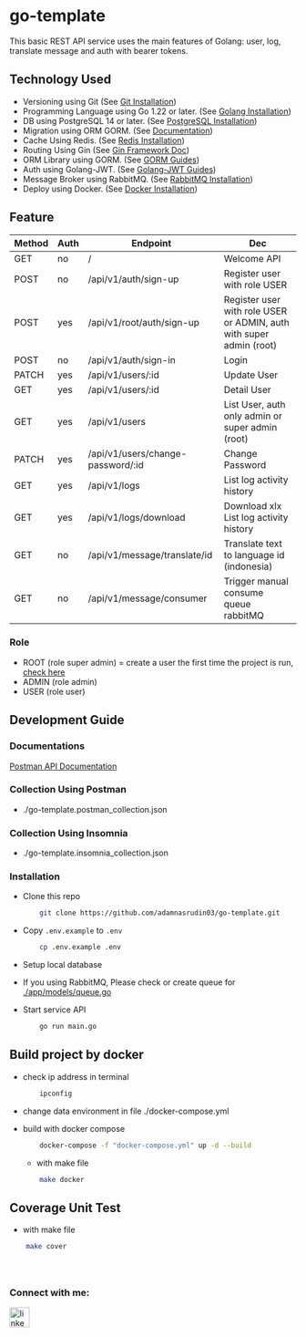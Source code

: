 # go-template
 This basic REST API service uses the main features of Golang: user, log, translate message and auth with bearer tokens.


## Technology Used
- Versioning using Git (See <a href="https://git-scm.com/book/en/v2/Getting-Started-Installing-Git" target="_blank">Git Installation</a>)
- Programming Language using Go 1.22 or later. (See <a href="https://golang.org/doc/install" target="_blank">Golang Installation</a>)
- DB using PostgreSQL 14 or later. (See <a href="https://www.postgresql.org/download/" target="_blank">PostgreSQL Installation</a>)
- Migration using ORM GORM. (See <a href="https://gorm.io/docs/migration.html" target="_blank">Documentation</a>)
- Cache Using Redis. (See <a href="https://redis.io/docs/latest/operate/oss_and_stack/install/install-redis/" target="_blank">Redis Installation</a>)
- Routing Using Gin (See <a href="https://gin-gonic.com/docs/quickstart/" target="_blank">Gin Framework Doc</a>)
- ORM Library using GORM. (See <a href="https://gorm.io/docs/index.html" target="_blank">GORM Guides</a>)
- Auth using Golang-JWT. (See <a href="https://github.com/golang-jwt/jwt" target="_blank">Golang-JWT Guides</a>)
- Message Broker using RabbitMQ. (See <a href="https://www.rabbitmq.com/docs/download/" target="_blank">RabbitMQ Installation</a>)
- Deploy using Docker. (See <a href="https://docs.docker.com/desktop/" target="_blank">Docker Installation</a>)

## Feature
| Method | Auth | Endpoint                          | Dec                                                                   |
| ------ | ---- | --------------------------------- | --------------------------------------------------------------------- |
| GET    | no   | /                                 | Welcome API                                                           |
| POST   | no   | /api/v1/auth/sign-up              | Register user with role USER                                          |
| POST   | yes  | /api/v1/root/auth/sign-up         | Register user with role USER or ADMIN, auth with super admin (root)   |
| POST   | no   | /api/v1/auth/sign-in              | Login                                                                 |
| PATCH  | yes  | /api/v1/users/:id                 | Update User                                                           |
| GET    | yes  | /api/v1/users/:id                 | Detail User                                                           |
| GET    | yes  | /api/v1/users                     | List User, auth only admin or super admin (root)                      |
| PATCH  | yes  | /api/v1/users/change-password/:id | Change Password                                                       |
| GET    | yes  | /api/v1/logs                      | List log activity history                                             |
| GET    | yes  | /api/v1/logs/download             | Download xlx List log activity history                                |
| GET    | no   | /api/v1/message/translate/id      | Translate text to language id (indonesia)                             |
| GET    | no   | /api/v1/message/consumer          | Trigger manual consume queue rabbitMQ                                 |

### Role
- ROOT  (role super admin) = create a user the first time the project is run, <a href="https://github.com/adamnasrudin03/go-template/blob/main/pkg/seeders/user.go#L14" target="_blank"> check here </a> 
- ADMIN (role admin)
- USER (role user)
  

## Development Guide

### Documentations
  <a href="https://documenter.getpostman.com/view/10619265/2sA3Qzaooy" target="_blank"> Postman API Documentation </a>

### Collection Using Postman
- ./go-template.postman_collection.json
  
### Collection Using Insomnia
- ./go-template.insomnia_collection.json
  
### Installation
- Clone this repo

    ```sh
        git clone https://github.com/adamnasrudin03/go-template.git
    ```

- Copy `.env.example` to `.env`

    ```sh
        cp .env.example .env
    ```
- Setup local database
- If you using RabbitMQ, Please check or create queue for <a href="https://github.com/adamnasrudin03/go-template/blob/main/app/models/queue.go#L8" target="_blank"> ./app/models/queue.go </a>
- Start service API
    ```sh
        go run main.go
    ```

## Build project by docker
- check ip address in terminal
    ```sh
        ipconfig
    ```
- change data environment in file ./docker-compose.yml
- build with docker compose

    ```sh
        docker-compose -f "docker-compose.yml" up -d --build 
    ```
    - with make file
    ```sh
        make docker
    ```

## Coverage Unit Test
  - with make file
  ```sh
      make cover
  ```


###

<br clear="both">
<h3 align="left">Connect with me:</h3>
<div align="left">
  <a href="https://www.linkedin.com/in/adam-nasrudin/" target="_blank">
    <img src="https://img.shields.io/static/v1?message=LinkedIn&logo=linkedin&label=&color=0077B5&logoColor=white&labelColor=&style=for-the-badge" height="35" alt="linkedin logo"  />
  </a>
</div>

###